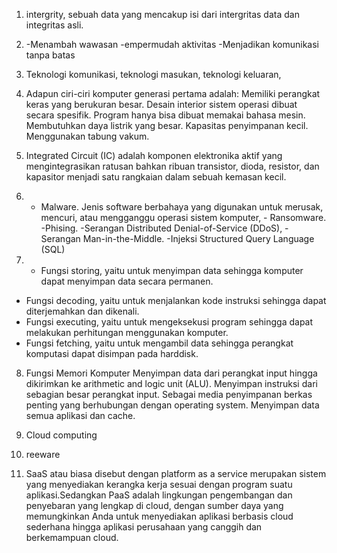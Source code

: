 1. intergrity, sebuah data yang mencakup isi dari intergritas data dan integritas asli.

2. -Menambah wawasan
 -empermudah aktivitas
 -Menjadikan komunikasi tanpa batas

3. Teknologi komunikasi, teknologi masukan, teknologi keluaran,

4. Adapun ciri-ciri komputer generasi pertama adalah:
Memiliki perangkat keras yang berukuran besar.
Desain interior sistem operasi dibuat secara spesifik.
Program hanya bisa dibuat memakai bahasa mesin.
Membutuhkan daya listrik yang besar.
Kapasitas penyimpanan kecil.
Menggunakan tabung vakum.

5. Integrated Circuit (IC) adalah komponen elektronika aktif yang mengintegrasikan ratusan bahkan ribuan transistor, dioda, resistor, dan kapasitor menjadi satu rangkaian dalam sebuah kemasan kecil.

6. - Malware. Jenis software berbahaya yang digunakan untuk merusak, mencuri, atau mengganggu operasi sistem komputer, - Ransomware. -Phising. -Serangan Distributed Denial-of-Service (DDoS), - Serangan Man-in-the-Middle. -Injeksi Structured Query Language (SQL)

7. - Fungsi storing, yaitu untuk menyimpan data sehingga komputer dapat menyimpan data secara permanen.
- Fungsi decoding, yaitu untuk menjalankan kode instruksi sehingga dapat diterjemahkan dan dikenali.
- Fungsi executing, yaitu untuk mengeksekusi program sehingga dapat melakukan perhitungan menggunakan komputer.
- Fungsi fetching, yaitu untuk mengambil data sehingga perangkat komputasi dapat disimpan pada harddisk.

8. Fungsi Memori Komputer Menyimpan data dari perangkat input hingga dikirimkan ke arithmetic and logic unit (ALU). Menyimpan instruksi dari sebagian besar perangkat input. Sebagai media penyimpanan berkas penting yang berhubungan dengan operating system. Menyimpan data semua aplikasi dan cache.

9. Cloud computing

10. reeware

11. SaaS atau biasa disebut dengan platform as a service merupakan sistem yang menyediakan kerangka kerja sesuai dengan program suatu aplikasi.Sedangkan PaaS adalah lingkungan pengembangan dan penyebaran yang lengkap di cloud, dengan sumber daya yang memungkinkan Anda untuk menyediakan aplikasi 
berbasis cloud sederhana hingga aplikasi perusahaan yang canggih dan berkemampuan cloud.
